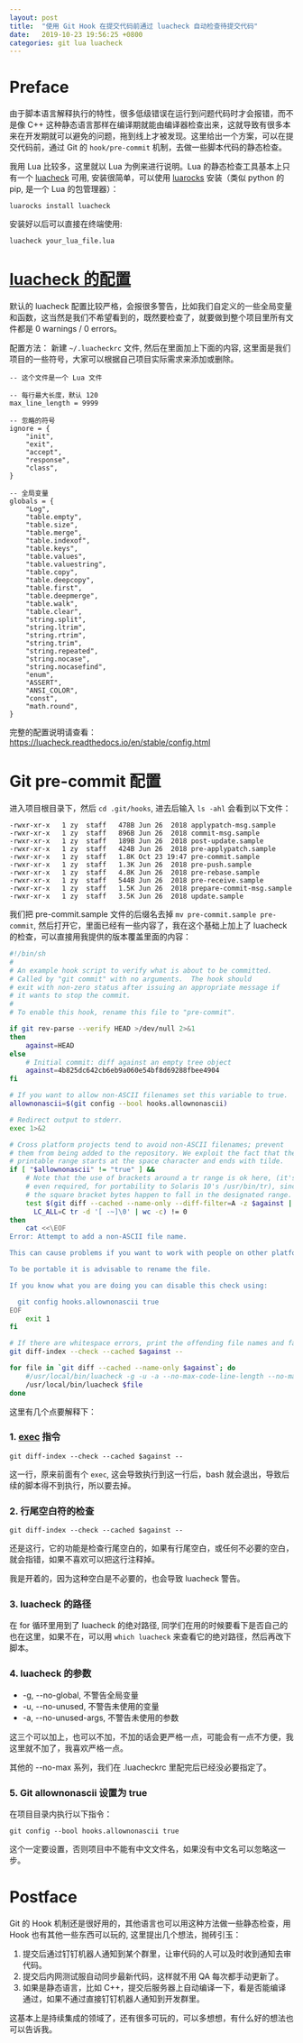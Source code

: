 ```yaml
---
layout: post
title:  "使用 Git Hook 在提交代码前通过 luacheck 自动检查待提交代码"
date:   2019-10-23 19:56:25 +0800
categories: git lua luacheck
---
```


# Preface
由于脚本语言解释执行的特性，很多低级错误在运行到问题代码时才会报错，而不是像 C++ 这种静态语言那样在编译期就能由编译器检查出来，这就导致有很多本来在开发期就可以避免的问题，拖到线上才被发现。这里给出一个方案，可以在提交代码前，通过 Git 的 `hook/pre-commit` 机制，去做一些脚本代码的静态检查。

我用 Lua 比较多，这里就以 Lua 为例来进行说明。Lua 的静态检查工具基本上只有一个 [luacheck](https://github.com/mpeterv/luacheck) 可用, 安装很简单，可以使用 [luarocks](https://luarocks.org/) 安装（类似 python 的 pip, 是一个 Lua 的包管理器）：
```
luarocks install luacheck
```
安装好以后可以直接在终端使用:
```
luacheck your_lua_file.lua
```

# [luacheck 的配置](https://luacheck.readthedocs.io/en/stable/config.html)
默认的 luacheck 配置比较严格，会报很多警告，比如我们自定义的一些全局变量和函数，这当然是我们不希望看到的，既然要检查了，就要做到整个项目里所有文件都是 0 warnings / 0 errors。

配置方法：
新建 `~/.luacheckrc` 文件, 然后在里面加上下面的内容, 这里面是我们项目的一些符号，大家可以根据自己项目实际需求来添加或删除。
```
-- 这个文件是一个 Lua 文件

-- 每行最大长度，默认 120
max_line_length = 9999

-- 忽略的符号
ignore = {
    "init",
    "exit",
    "accept",
    "response",
    "class",
}

-- 全局变量
globals = {
    "Log",
    "table.empty",
    "table.size",
    "table.merge",
    "table.indexof",
    "table.keys",
    "table.values",
    "table.valuestring",
    "table.copy",
    "table.deepcopy",
    "table.first",
    "table.deepmerge",
    "table.walk",
    "table.clear",
    "string.split",
    "string.ltrim",
    "string.rtrim",
    "string.trim",
    "string.repeated",
    "string.nocase",
    "string.nocasefind",
    "enum",
    "ASSERT",
    "ANSI_COLOR",
    "const",
    "math.round",
}
```

完整的配置说明请查看：https://luacheck.readthedocs.io/en/stable/config.html

# Git pre-commit 配置

进入项目根目录下，然后 `cd .git/hooks`, 进去后输入 `ls -ahl` 会看到以下文件：
```
-rwxr-xr-x   1 zy  staff   478B Jun 26  2018 applypatch-msg.sample
-rwxr-xr-x   1 zy  staff   896B Jun 26  2018 commit-msg.sample
-rwxr-xr-x   1 zy  staff   189B Jun 26  2018 post-update.sample
-rwxr-xr-x   1 zy  staff   424B Jun 26  2018 pre-applypatch.sample
-rwxr-xr-x   1 zy  staff   1.8K Oct 23 19:47 pre-commit.sample
-rwxr-xr-x   1 zy  staff   1.3K Jun 26  2018 pre-push.sample
-rwxr-xr-x   1 zy  staff   4.8K Jun 26  2018 pre-rebase.sample
-rwxr-xr-x   1 zy  staff   544B Jun 26  2018 pre-receive.sample
-rwxr-xr-x   1 zy  staff   1.5K Jun 26  2018 prepare-commit-msg.sample
-rwxr-xr-x   1 zy  staff   3.5K Jun 26  2018 update.sample
```

我们把 pre-commit.sample 文件的后缀名去掉 `mv pre-commit.sample pre-commit`, 然后打开它，里面已经有一些内容了，我在这个基础上加上了 luacheck 的检查，可以直接用我提供的版本覆盖里面的内容：

```bash
#!/bin/sh
#
# An example hook script to verify what is about to be committed.
# Called by "git commit" with no arguments.  The hook should
# exit with non-zero status after issuing an appropriate message if
# it wants to stop the commit.
#
# To enable this hook, rename this file to "pre-commit".

if git rev-parse --verify HEAD >/dev/null 2>&1
then
	against=HEAD
else
	# Initial commit: diff against an empty tree object
	against=4b825dc642cb6eb9a060e54bf8d69288fbee4904
fi

# If you want to allow non-ASCII filenames set this variable to true.
allownonascii=$(git config --bool hooks.allownonascii)

# Redirect output to stderr.
exec 1>&2

# Cross platform projects tend to avoid non-ASCII filenames; prevent
# them from being added to the repository. We exploit the fact that the
# printable range starts at the space character and ends with tilde.
if [ "$allownonascii" != "true" ] &&
	# Note that the use of brackets around a tr range is ok here, (it's
	# even required, for portability to Solaris 10's /usr/bin/tr), since
	# the square bracket bytes happen to fall in the designated range.
	test $(git diff --cached --name-only --diff-filter=A -z $against |
	  LC_ALL=C tr -d '[ -~]\0' | wc -c) != 0
then
	cat <<\EOF
Error: Attempt to add a non-ASCII file name.

This can cause problems if you want to work with people on other platforms.

To be portable it is advisable to rename the file.

If you know what you are doing you can disable this check using:

  git config hooks.allownonascii true
EOF
	exit 1
fi

# If there are whitespace errors, print the offending file names and fail.
git diff-index --check --cached $against --

for file in `git diff --cached --name-only $against`; do
	#/usr/local/bin/luacheck -g -u -a --no-max-code-line-length --no-max-string-line-length --no-max-comment-line-length $file
    /usr/local/bin/luacheck $file
done
```

这里有几个点要解释下：
### 1. [exec](https://askubuntu.com/questions/525767/what-does-an-exec-command-do) 指令
```
git diff-index --check --cached $against --
```
这一行，原来前面有个 `exec`, 这会导致执行到这一行后，bash 就会退出，导致后续的脚本得不到执行，所以要去掉。

### 2. 行尾空白符的检查
```
git diff-index --check --cached $against --
```
还是这行，它的功能是检查行尾空白的，如果有行尾空白，或任何不必要的空白，就会指错，如果不喜欢可以把这行注释掉。

我是开着的，因为这种空白是不必要的，也会导致 luacheck 警告。

### 3. luacheck 的路径
在 for 循环里用到了 luacheck 的绝对路径, 同学们在用的时候要看下是否自己的也在这里，如果不在，可以用 `which luacheck` 来查看它的绝对路径，然后再改下脚本。

### 4. luacheck 的参数
* -g, --no-global, 不警告全局变量
* -u, --no-unused, 不警告未使用的变量
* -a, --no-unused-args, 不警告未使用的参数

这三个可以加上，也可以不加，不加的话会更严格一点，可能会有一点不方便，我这里就不加了，我喜欢严格一点。

其他的 --no-max 系列，我们在 .luacheckrc 里配完后已经没必要指定了。

### 5. Git allownonascii 设置为 true
在项目目录内执行以下指令：
```
git config --bool hooks.allownonascii true
```

这个一定要设置，否则项目中不能有中文文件名，如果没有中文名可以忽略这一步。

# Postface

Git 的 Hook 机制还是很好用的，其他语言也可以用这种方法做一些静态检查，用 Hook 也有其他一些东西可以玩的, 这里提出几个想法，抛砖引玉：
1. 提交后通过钉钉机器人通知到某个群里，让审代码的人可以及时收到通知去审代码。
2. 提交后内网测试服自动同步最新代码，这样就不用 QA 每次都手动更新了。
3. 如果是静态语言，比如 C++，提交后服务器上自动编译一下，看是否能编译通过，如果不通过直接钉钉机器人通知到开发群里。

这基本上是持续集成的领域了，还有很多可玩的，可以多想想，有什么好的想法也可以告诉我。
